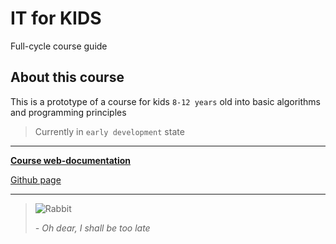 # IT for KIDS

Full-cycle course guide

## About this course

This is a prototype of a course for kids `8-12 years` old into basic algorithms and programming principles

> Currently in `early development` state

---

[**Course web-documentation**](https://atre.github.io/it-for-kids)

[Github page](https://github.com/atre/it-for-kids/tree/master/docs)

---

> ![Rabbit](https://atre.github.io/it-for-kids/images/header-rabbit.jpg)
>
> *- Oh dear, I shall be too late*